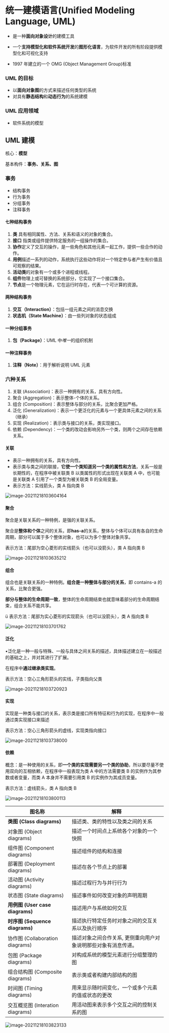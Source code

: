 # 统一建模语言(Unified Modeling Language, UML)

- 是一种**面向对象设计**的建模工具

- 一个**支持模型化和软件系统开发**的**图形化语言**，为软件开发的所有阶段提供模型化和可视化支持

- 1997 年建立的一个 OMG (Object Management Group)标准

### UML 的目标

- 以**面向对象图**的方式来描述任何类型的系统
- 对具有**静态结构**和**动态行为**的系统建模

### UML 应用领域

- 软件系统的模型

## UML 建模

核心：**模型**

基本构件：**事务、关系、图**

### 事务

- 结构事务
- 行为事务
- 分组事务
- 注释事务

#### 七种结构事务

1. **类** 具有相同属性、方法、关系和语义的对象的集合。
2. **接口** 指类或组件提供特定服务的一组操作的集合。
3. **协作**定义了交互的操作，是一些角色和其他元素一起工作，提供一些合作的动作。
4. **用例**描述一系列的动作，系统执行这些动作将对一个特定参与者产生有价值且可观察的结果。
5. **活动类**的对象有一个或多个进程或线程。
6. **组件**物理上或可替换的系统部分，它实现了一个接口集合。
7. **节点**是一个物理元素，它在运行时存在，代表一个可计算的资源。

#### 两种结构事务

1. **交互（Interaction）**：包括一组元素之间的消息交换
1. **状态机（State Machine）**：由一些列对象的状态组成

#### 一种分组事务

1. **包（Package）**：UML 中*唯一*的组织机制

#### 一种注释事务

1. **注释（Note）**：用于解析说明 UML 元素

### 六种关系

1. 关联 (Association)：表示一种拥有的关系，具有方向性。
2. 聚合 (Aggregation)：表示整体-个体的关系。
3. 组合 (Composition)：表示整体与部分的关系，比聚合更加严格。
4. 泛化 (Generalization)：表示一个更泛化的元素与一个更具体元素之间的关系（继承）
5. 实现 (Realization)：表示类与接口的关系，类实现接口。
6. 依赖 (Dependency)：一个类的改动会影响另外一个类，则两个之间存在依赖关系。

#### 关联

- 表示一种拥有的关系，具有方向性。
- 表示类与类之间的联接，**它使一个类知道另一个类的属性和方法**，关系一般是长期性的，在程序中被关联类 B 以类属性的形式出现在关联类 A 中，也可能是关联类 A 引用了一个类型为被关联类 B 的全局变量。
- 表示方法：实线箭头，类 A 指向类 B

![image-20211218103604164](media/UML_revisited/image-20211218103604164.png)

#### 聚合

聚合是关联关系的一种特例，是强的关联关系。

聚合是**整体和个体**之间的关系，即**has-a**的关系，整体与个体可以具有各自的生命周期，部分可以属于多个整体对象，也可以为多个整体对象共享。

表示方法：尾部为空心菱形的实线箭头（也可以没箭头），类 A 指向类 B

![image-20211218103635212](media/UML_revisited/image-20211218103635212.png)

#### 组合

组合也是关联关系的一种特例。**组合是一种整体与部分的关系**，即 contains-a 的关系，比聚合更强。

**部分与整体的生命周期一致**，整体的生命周期结束也就意味着部分的生命周期结束，组合关系不能共享。

ü 表示方法：尾部为实心菱形的实现箭头（也可以没箭头），类 A 指向类 B

![image-20211218103701762](media/UML_revisited/image-20211218103701762.png)

#### 泛化

•泛化是一种一般与特殊、一般与具体之间关系的描述，具体描述建立在一般描述的基础之上，并对其进行了扩展。

在程序中**通过继承类实现**。

表示方法：空心三角形箭头的实线，子类指向父类

![image-20211218103720923](media/UML_revisited/image-20211218103720923.png)

#### 实现

实现是一种类与接口的关系，表示类是接口所有特征和行为的实现，在程序中一般通过类实现接口来描述

表示方法：空心三角形箭头的虚线，实现类指向接口

![image-20211218103738000](media/UML_revisited/image-20211218103738000.png)

#### 依赖

概念：是一种使用的关系，即**一个类的实现需要另一个类的协助**，所以要尽量不使用双向的互相依赖，在程序中一般表现为类 A 中的方法需要类 B 的实例作为其参数或者变量，而类 A 本身并不需要引用类 B 的实例作为其成员变量。

表示方法：虚线箭头，类 A 指向类 B

![image-20211218103800113](media/UML_revisited/image-20211218103800113.png)

| **图名称**                          | **解释**                                                       |
| ----------------------------------- | -------------------------------------------------------------- |
| **类图** **(Class diagrams)**       | 描述类、类的特性以及类之间的关系                               |
| 对象图 (Object diagrams)            | 描述一个时间点上系统各个对象的一个快照                         |
| 组件图 (Component diagrams)         | 描述组件的结构和连接                                           |
| 部署图 (Deployment diagrams)        | 描述在各个节点上的部署                                         |
| 活动图 (Activity diagrams)          | 描述过程行为与并行行为                                         |
| 状态图 (State diagrams)             | 描述事件如何改变对象的声明周期                                 |
| **用例图** **(User case diagrams)** | 描述用户与系统如何交互                                         |
| **时序图** **(Sequence diagrams)**  | 描述执行特定任务时对象之间的交互关系以及执行顺序               |
| 协作图 (Collaboration diagrams)     | 描述对象之间合作关系, 更侧重向用户对象说明那些对象有消息传递。 |
| 包图 (Package diagrams)             | 对构成系统的模型元素进行分组整理的图                           |
| 组合结构图 (Composite diagrams)     | 表示类或者构建内部结构的图                                     |
| 时间图 (Timing diagrams)            | 用来显示随时间变化，一个或多个元素的值或状态的更改             |
| 交互概览图 (Interation diagrams)    | 用活动图来表示多个交互之间的控制关系的图                       |

![image-20211218103823133](media/UML_revisited/image-20211218103823133.png)
